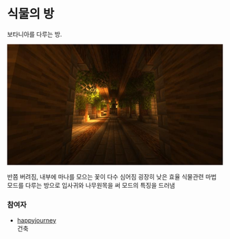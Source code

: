# 식물의 방

보타니아를 다루는 방.

![asdf](../../asset/buildings/room_of_plant/main.jpg)

반쯤 버려짐, 내부에 마나를 모으는 꽃이 다수 심어짐 굉장히 낮은 효율 식물관련 마법 모드를 다루는 방으로 입사귀와 나무원목을 써 모드의 특징을 드러냄 

### 참여자
<!-- tag_source_open:description:member_contribute -->
- [happyjourney](../members/happyjourney.md)  
건축
<!-- tag_close-->